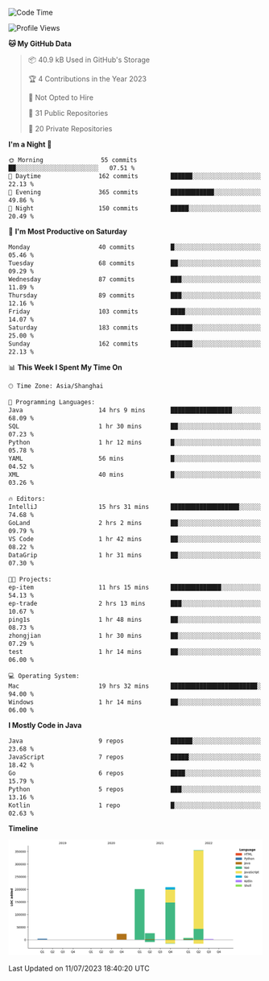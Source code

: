 <!--START_SECTION:waka-->
![Code Time](http://img.shields.io/badge/Code%20Time-1%2C942%20hrs%2014%20mins-blue)

![Profile Views](http://img.shields.io/badge/Profile%20Views-0-blue)

**🐱 My GitHub Data** 

> 📦 40.9 kB Used in GitHub's Storage 
 > 
> 🏆 4 Contributions in the Year 2023
 > 
> 🚫 Not Opted to Hire
 > 
> 📜 31 Public Repositories 
 > 
> 🔑 20 Private Repositories 
 > 
**I'm a Night 🦉** 

```text
🌞 Morning                55 commits          ██░░░░░░░░░░░░░░░░░░░░░░░   07.51 % 
🌆 Daytime                162 commits         ██████░░░░░░░░░░░░░░░░░░░   22.13 % 
🌃 Evening                365 commits         ████████████░░░░░░░░░░░░░   49.86 % 
🌙 Night                  150 commits         █████░░░░░░░░░░░░░░░░░░░░   20.49 % 
```
📅 **I'm Most Productive on Saturday** 

```text
Monday                   40 commits          █░░░░░░░░░░░░░░░░░░░░░░░░   05.46 % 
Tuesday                  68 commits          ██░░░░░░░░░░░░░░░░░░░░░░░   09.29 % 
Wednesday                87 commits          ███░░░░░░░░░░░░░░░░░░░░░░   11.89 % 
Thursday                 89 commits          ███░░░░░░░░░░░░░░░░░░░░░░   12.16 % 
Friday                   103 commits         ████░░░░░░░░░░░░░░░░░░░░░   14.07 % 
Saturday                 183 commits         ██████░░░░░░░░░░░░░░░░░░░   25.00 % 
Sunday                   162 commits         ██████░░░░░░░░░░░░░░░░░░░   22.13 % 
```


📊 **This Week I Spent My Time On** 

```text
🕑︎ Time Zone: Asia/Shanghai

💬 Programming Languages: 
Java                     14 hrs 9 mins       █████████████████░░░░░░░░   68.09 % 
SQL                      1 hr 30 mins        ██░░░░░░░░░░░░░░░░░░░░░░░   07.23 % 
Python                   1 hr 12 mins        █░░░░░░░░░░░░░░░░░░░░░░░░   05.78 % 
YAML                     56 mins             █░░░░░░░░░░░░░░░░░░░░░░░░   04.52 % 
XML                      40 mins             █░░░░░░░░░░░░░░░░░░░░░░░░   03.26 % 

🔥 Editors: 
IntelliJ                 15 hrs 31 mins      ███████████████████░░░░░░   74.68 % 
GoLand                   2 hrs 2 mins        ██░░░░░░░░░░░░░░░░░░░░░░░   09.79 % 
VS Code                  1 hr 42 mins        ██░░░░░░░░░░░░░░░░░░░░░░░   08.22 % 
DataGrip                 1 hr 31 mins        ██░░░░░░░░░░░░░░░░░░░░░░░   07.30 % 

🐱‍💻 Projects: 
ep-item                  11 hrs 15 mins      ██████████████░░░░░░░░░░░   54.13 % 
ep-trade                 2 hrs 13 mins       ███░░░░░░░░░░░░░░░░░░░░░░   10.67 % 
ping1s                   1 hr 48 mins        ██░░░░░░░░░░░░░░░░░░░░░░░   08.73 % 
zhongjian                1 hr 30 mins        ██░░░░░░░░░░░░░░░░░░░░░░░   07.29 % 
test                     1 hr 14 mins        ██░░░░░░░░░░░░░░░░░░░░░░░   06.00 % 

💻 Operating System: 
Mac                      19 hrs 32 mins      ████████████████████████░   94.00 % 
Windows                  1 hr 14 mins        ██░░░░░░░░░░░░░░░░░░░░░░░   06.00 % 
```

**I Mostly Code in Java** 

```text
Java                     9 repos             ██████░░░░░░░░░░░░░░░░░░░   23.68 % 
JavaScript               7 repos             █████░░░░░░░░░░░░░░░░░░░░   18.42 % 
Go                       6 repos             ████░░░░░░░░░░░░░░░░░░░░░   15.79 % 
Python                   5 repos             ███░░░░░░░░░░░░░░░░░░░░░░   13.16 % 
Kotlin                   1 repo              █░░░░░░░░░░░░░░░░░░░░░░░░   02.63 % 
```



**Timeline**

![Lines of Code chart](https://raw.githubusercontent.com/youtiaoguagua/youtiaoguagua/master/assets/bar_graph.png)


 Last Updated on 11/07/2023 18:40:20 UTC
<!--END_SECTION:waka-->